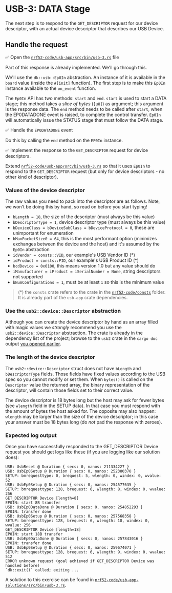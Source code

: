 # USB-3: DATA Stage

The next step is to respond to the `GET_DESCRIPTOR` request for our device descriptor, with an actual device descriptor that describes our USB Device.

## Handle the request

✅ Open the [`nrf52-code/usb-app/src/bin/usb-3.rs`][usb_3] file

Part of this response is already implemented. We'll go through this.

We'll use the `dk::usb::Ep0In` abstraction. An instance of it is available in the `board` value (inside the `#[init]` function). The first step is to make this `Ep0In` instance available to the `on_event` function.

The `Ep0In` API has two methods: `start` and `end`. `start` is used to start a DATA stage; this method takes a *slice of bytes* (`[u8]`) as argument; this argument is the response data. The `end` method needs to be called after `start`, when the EP0DATADONE event is raised, to complete the control transfer. `Ep0In` will automatically issue the STATUS stage that must follow the DATA stage.

✅ Handle the `EP0DATADONE` event

Do this by calling the `end` method on the `EP0In` instance.

✅ Implement the response to the `GET_DESCRIPTOR` request for device descriptors.

Extend [`nrf52-code/usb-app/src/bin/usb-3.rs`][usb_3] so that it uses `Ep0In` to respond to the `GET_DESCRIPTOR` request (but only for device descriptors - no other kind of descriptor).

### Values of the device descriptor

The raw values you need to pack into the descriptor are as follows. Note, we won't be doing this by hand, so read on before you start typing!

- `bLength = 18`, the size of the descriptor (must always be this value)
- `bDescriptorType = 1`, device descriptor type (must always be this value)
- `bDeviceClass = bDeviceSubClass = bDeviceProtocol = 0`, these are unimportant for enumeration
- `bMaxPacketSize0 = 64`, this is the most performant option (minimizes exchanges between the device and the host) and it's assumed by the `Ep0In` abstraction
- `idVendor = consts::VID`, our example's USB Vendor ID (\*)
- `idProduct = consts::PID`, our example's USB Product ID (\*)
- `bcdDevice = 0x0100`, this means version 1.0 but any value should do
- `iManufacturer = iProduct = iSerialNumber = None`, string descriptors not supported
- `bNumConfigurations = 1`, must be at least `1` so this is the minimum value

>(\*) the `consts` crate refers to the crate in the [`nrf52-code/consts`](../../nrf52-code/consts) folder. It is already part of the `usb-app` crate dependencies.

### Use the `usb2::device::Descriptor` abstraction

Although you can create the device descriptor by hand as an array filled with magic values we *strongly* recommend you use the `usb2::device::Descriptor` abstraction. The crate is already in the dependency list of the project; browse to the `usb2` crate in the `cargo doc` output [you opened earlier](./nrf52-usb-api-documentation.md).

### The length of the device descriptor

The `usb2::device::Descriptor` struct does not have `bLength` and `bDescriptorType` fields. Those fields have fixed values according to the USB spec so you cannot modify or set them. When `bytes()` is called on the `Descriptor` value the returned array, the binary representation of the descriptor, will contain those fields set to their correct value.

The device descriptor is 18 bytes long but the host may ask for fewer bytes (see `wlength` field in the SETUP data). In that case you must respond with the amount of bytes the host asked for. The opposite may also happen: `wlength` may be larger than the size of the device descriptor; in this case your answer must be 18 bytes long (do *not* pad the response with zeroes).

### Expected log output

Once you have successfully responded to the GET_DESCRIPTOR Device request you should get logs like these (if you are logging like our solution does):

```text
USB: UsbReset @ Duration { secs: 0, nanos: 211334227 }
USB: UsbEp0Setup @ Duration { secs: 0, nanos: 252380370 }
SETUP: bmrequesttype: 0, brequest: 5, wlength: 0, windex: 0, wvalue: 52
USB: UsbEp0Setup @ Duration { secs: 0, nanos: 254577635 }
SETUP: bmrequesttype: 128, brequest: 6, wlength: 8, windex: 0, wvalue: 256
GET_DESCRIPTOR Device [length=8]
EP0IN: start 8B transfer
USB: UsbEp0DataDone @ Duration { secs: 0, nanos: 254852293 }
EP0IN: transfer done
USB: UsbEp0Setup @ Duration { secs: 0, nanos: 257568358 }
SETUP: bmrequesttype: 128, brequest: 6, wlength: 18, windex: 0, wvalue: 256
GET_DESCRIPTOR Device [length=18]
EP0IN: start 18B transfer
USB: UsbEp0DataDone @ Duration { secs: 0, nanos: 257843016 }
EP0IN: transfer done
USB: UsbEp0Setup @ Duration { secs: 0, nanos: 259674071 }
SETUP: bmrequesttype: 128, brequest: 6, wlength: 9, windex: 0, wvalue: 512
ERROR unknown request (goal achieved if GET_DESCRIPTOR Device was handled before)
`dk::exit()` called; exiting ...
```

A solution to this exercise can be found in [`nrf52-code/usb-app-solutions/src/bin/usb-3.rs`](../../nrf52-code/usb-app-solutions/src/bin/usb-3.rs).

[usb_3]: ../../nrf52-code/usb-app/src/bin/usb-3.rs
